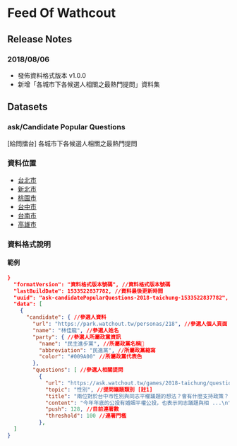 # Feed Of Wathcout

## Release Notes

### 2018/08/06

- 發佈資料格式版本 v1.0.0
- 新增「各城市下各候選人相關之最熱門提問」資料集

## Datasets

### ask/Candidate Popular Questions

[給問擂台] 各城市下各候選人相關之最熱門提問

### 資料位置

- [台北市](https://feed.watchout.tw/ask/candidate-popular-questions/2018-taipei-candidate-popular-questions.json)
- [新北市](https://feed.watchout.tw/ask/candidate-popular-questions/2018-new-taipei-candidate-popular-questions.json)
- [桃園市](https://feed.watchout.tw/ask/candidate-popular-questions/2018-taoyuan-candidate-popular-questions.json)
- [台中市](https://feed.watchout.tw/ask/candidate-popular-questions/2018-taichung-candidate-popular-questions.json)
- [台南市](https://feed.watchout.tw/ask/candidate-popular-questions/2018-tainan-candidate-popular-questions.json)
- [高雄市](https://feed.watchout.tw/ask/candidate-popular-questions/2018-kaohsiung-candidate-popular-questions.json)

### 資料格式說明

#### 範例

``` json
}
  "formatVersion": "資料格式版本號碼", //資料格式版本號碼
  "lastBuildDate": 1533522837782, //資料最後更新時間
  "uuid": "ask-candidatePopularQuestions-2018-taichung-1533522837782", //資料uuid
  "data": [
    {
      "candidate": { //參選人資料
        "url": "https://park.watchout.tw/personas/218", //參選人個人頁面
        "name": "林佳龍", //參選人姓名
        "party": { //參選人所屬政黨資訊
          "name": "民主進步黨", //所屬政黨名稱
          "abbreviation": "民進黨", //所屬政黨縮寫
          "color": "#009A00" //所屬政黨代表色
        },
        "questions": [ //參選人相關提問
          {
            "url": "https://ask.watchout.tw/games/2018-taichung/questions/648", //提問網址
            "topic": "性別", //提問議題類別 [註1]
            "title": "兩位對於台中市性別與同志平權議題的想法？會有什麼支持政策？", //提問標題
            "content": "今年年底的公投有婚姻平權公投，也表示同志議題與相 ...\n", //提問內容
            "push": 128, //目前連署數
            "threshold": 100 //連署門檻
          },
  ]
}
```

[註1]:[議題類別清單API](https://core.watchout.tw/park/topics?type=watchout)
